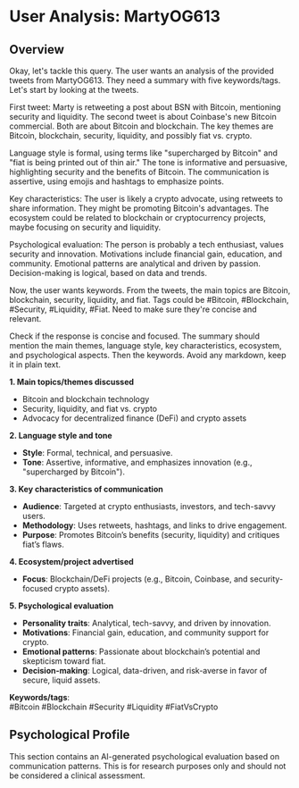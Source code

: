 # User Analysis: MartyOG613

## Overview

<think>
Okay, let's tackle this query. The user wants an analysis of the provided tweets from MartyOG613. They need a summary with five keywords/tags. Let's start by looking at the tweets.

First tweet: Marty is retweeting a post about BSN with Bitcoin, mentioning security and liquidity. The second tweet is about Coinbase's new Bitcoin commercial. Both are about Bitcoin and blockchain. The key themes are Bitcoin, blockchain, security, liquidity, and possibly fiat vs. crypto.

Language style is formal, using terms like "supercharged by Bitcoin" and "fiat is being printed out of thin air." The tone is informative and persuasive, highlighting security and the benefits of Bitcoin. The communication is assertive, using emojis and hashtags to emphasize points.

Key characteristics: The user is likely a crypto advocate, using retweets to share information. They might be promoting Bitcoin's advantages. The ecosystem could be related to blockchain or cryptocurrency projects, maybe focusing on security and liquidity.

Psychological evaluation: The person is probably a tech enthusiast, values security and innovation. Motivations include financial gain, education, and community. Emotional patterns are analytical and driven by passion. Decision-making is logical, based on data and trends.

Now, the user wants keywords. From the tweets, the main topics are Bitcoin, blockchain, security, liquidity, and fiat. Tags could be #Bitcoin, #Blockchain, #Security, #Liquidity, #Fiat. Need to make sure they're concise and relevant.

Check if the response is concise and focused. The summary should mention the main themes, language style, key characteristics, ecosystem, and psychological aspects. Then the keywords. Avoid any markdown, keep it in plain text.
</think>

**1. Main topics/themes discussed**  
- Bitcoin and blockchain technology  
- Security, liquidity, and fiat vs. crypto  
- Advocacy for decentralized finance (DeFi) and crypto assets  

**2. Language style and tone**  
- **Style**: Formal, technical, and persuasive.  
- **Tone**: Assertive, informative, and emphasizes innovation (e.g., "supercharged by Bitcoin").  

**3. Key characteristics of communication**  
- **Audience**: Targeted at crypto enthusiasts, investors, and tech-savvy users.  
- **Methodology**: Uses retweets, hashtags, and links to drive engagement.  
- **Purpose**: Promotes Bitcoin’s benefits (security, liquidity) and critiques fiat’s flaws.  

**4. Ecosystem/project advertised**  
- **Focus**: Blockchain/DeFi projects (e.g., Bitcoin, Coinbase, and security-focused crypto assets).  

**5. Psychological evaluation**  
- **Personality traits**: Analytical, tech-savvy, and driven by innovation.  
- **Motivations**: Financial gain, education, and community support for crypto.  
- **Emotional patterns**: Passionate about blockchain’s potential and skepticism toward fiat.  
- **Decision-making**: Logical, data-driven, and risk-averse in favor of secure, liquid assets.  

**Keywords/tags**:  
#Bitcoin #Blockchain #Security #Liquidity #FiatVsCrypto

## Psychological Profile

This section contains an AI-generated psychological evaluation based on communication patterns. This is for research purposes only and should not be considered a clinical assessment.